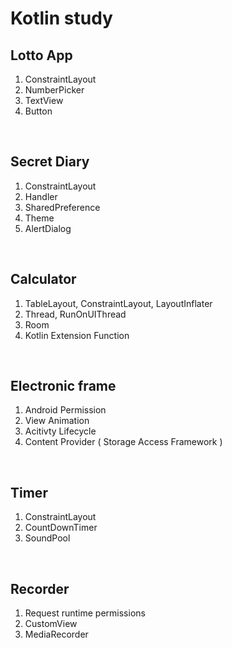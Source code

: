 # Kotlin study

## Lotto App

1. ConstraintLayout
2. NumberPicker
3. TextView
4. Button

<br>

## Secret Diary

1. ConstraintLayout
2. Handler
3. SharedPreference
4. Theme
5. AlertDialog

<br>

## Calculator

1. TableLayout, ConstraintLayout, LayoutInflater
2. Thread, RunOnUIThread
3. Room
4. Kotlin Extension Function

<br>

## Electronic frame

1. Android Permission
2. View Animation
3. Acitivty Lifecycle
4. Content Provider ( Storage Access Framework )

<br>

## Timer

1. ConstraintLayout
2. CountDownTimer
3. SoundPool

<br>

## Recorder

1. Request runtime permissions
2. CustomView
3. MediaRecorder
